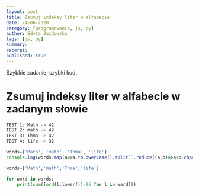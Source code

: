 ```yaml
---
layout: post
title: Zsumuj indeksy liter w alfabecie
date: 24-06-2020
category: [programowanie, js, py]
author: Edyta Jozdowska
tags: [js, py]
summary:
excerpt: 
published: true
---
```


Szybkie zadanie, szybki kod.
# Zsumuj indeksy liter w alfabecie w zadanym słowie

```bash
TEST 1: Math -> 42
TEST 2: math -> 42
TEST 3: Thma -> 42
TEST 4: life -> 32
```

```js
words=['Math', 'math', 'Thma', 'life']
console.log(words.map(a=>a.toLowerCase().split``.reduce((a,b)=>a+b.charCodeAt()-96,0)))
```

```py
words=['Math','math','Thma','life']

for word in words:
    print(sum([ord(l.lower())-96 for l in word]))
```
